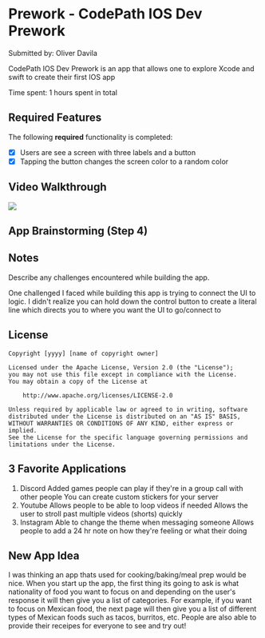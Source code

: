 # Prework - CodePath IOS Dev Prework

Submitted by: Oliver Davila

CodePath IOS Dev Prework is an app that allows one to explore Xcode and swift to create their first IOS app

Time spent: 1 hours spent in total

## Required Features

The following **required** functionality is completed:

- [X] Users are see a screen with three labels and a button
- [X] Tapping the button changes the screen color to a random color
 
## Video Walkthrough

<div>
    <a href="https://www.loom.com/share/fe9be0612c914ceb880b5ce9eaa98af1">
    </a>
    <a href="https://www.loom.com/share/fe9be0612c914ceb880b5ce9eaa98af1">
      <img style="max-width:300px;" src="https://cdn.loom.com/sessions/thumbnails/fe9be0612c914ceb880b5ce9eaa98af1-with-play.gif">
    </a>
  </div>

## App Brainstorming (Step 4)

## Notes

Describe any challenges encountered while building the app.

  One challenged I faced while building this app is trying to connect the UI to logic. I didn't realize you can hold down the
  control button to create a literal line which directs you to where you want the UI to go/connect to

## License

    Copyright [yyyy] [name of copyright owner]

    Licensed under the Apache License, Version 2.0 (the "License");
    you may not use this file except in compliance with the License.
    You may obtain a copy of the License at

        http://www.apache.org/licenses/LICENSE-2.0

    Unless required by applicable law or agreed to in writing, software
    distributed under the License is distributed on an "AS IS" BASIS,
    WITHOUT WARRANTIES OR CONDITIONS OF ANY KIND, either express or implied.
    See the License for the specific language governing permissions and
    limitations under the License.

## 3 Favorite Applications

1) Discord
     Added games people can play if they're in a group call with other people
     You can create custom stickers for your server
3) Youtube
     Allows people to be able to loop videos if needed
     Allows the user to stroll past multiple videos (shorts) quickly
5) Instagram
     Able to change the theme when messaging someone
     Allows people to add a 24 hr note on how they're feeling or what their doing

## New App Idea

  I was thinking an app thats used for cooking/baking/meal prep would be nice. When you start up the app, the first thing its going to
  ask is what nationality of food you want to focus on and depending on the user's response it will then give you a list of 
  categories. For example, if you want to focus on Mexican food, the next page will then give you a list of different types of Mexican
  foods such as tacos, burritos, etc. People are also able to provide their receipes for everyone to see and try out!
